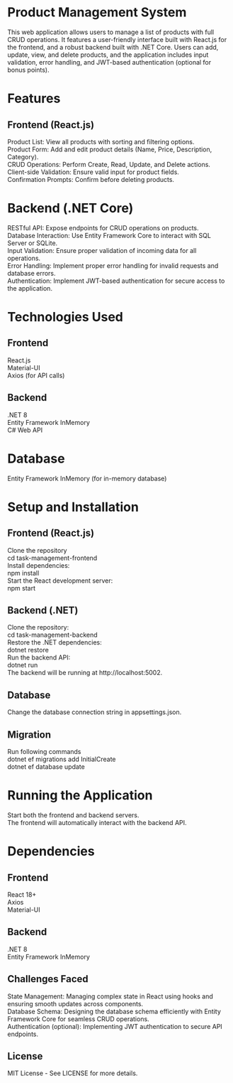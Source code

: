 # Product Management System
This web application allows users to manage a list of products with full CRUD operations. It features a user-friendly interface built with React.js for the frontend, and a robust backend built with .NET Core. Users can add, update, view, and delete products, and the application includes input validation, error handling, and JWT-based authentication (optional for bonus points).

# Features <br />
## Frontend (React.js)
Product List: View all products with sorting and filtering options.<br />
Product Form: Add and edit product details (Name, Price, Description, Category).<br />
CRUD Operations: Perform Create, Read, Update, and Delete actions.<br />
Client-side Validation: Ensure valid input for product fields.<br />
Confirmation Prompts: Confirm before deleting products.<br />

# Backend (.NET Core)
RESTful API: Expose endpoints for CRUD operations on products.<br />
Database Interaction: Use Entity Framework Core to interact with SQL Server or SQLite.<br />
Input Validation: Ensure proper validation of incoming data for all operations.<br />
Error Handling: Implement proper error handling for invalid requests and database errors.<br />
Authentication: Implement JWT-based authentication for secure access to the application.<br />

# Technologies Used <br />
## Frontend <br />
React.js <br />
Material-UI <br />
Axios (for API calls) <br />

## Backend <br />
.NET 8 <br />
Entity Framework InMemory  <br />
C# Web API  <br />

# Database
Entity Framework InMemory (for in-memory database) <br />

# Setup and Installation
## Frontend (React.js) <br />
Clone the repository <br />
cd task-management-frontend <br />
Install dependencies: <br />
npm install <br />
Start the React development server: <br />
npm start <br />

## Backend (.NET)
Clone the repository: <br />
cd task-management-backend <br />
Restore the .NET dependencies: <br />
dotnet restore <br />
Run the backend API: <br />
dotnet run <br />
The backend will be running at http://localhost:5002. <br />

## Database
Change the database connection string in appsettings.json. <br />

## Migration
Run following commands<br />
dotnet ef migrations add InitialCreate<br />
dotnet ef database update<br />

# Running the Application <br />
Start both the frontend and backend servers. <br />
The frontend will automatically interact with the backend API. <br />

# Dependencies <br />
## Frontend <br />
React 18+ <br />
Axios <br />
Material-UI <br />

## Backend
.NET 8 <br />
Entity Framework InMemory <br />

## Challenges Faced
State Management: Managing complex state in React using hooks and ensuring smooth updates across components.<br />
Database Schema: Designing the database schema efficiently with Entity Framework Core for seamless CRUD operations.<br />
Authentication (optional): Implementing JWT authentication to secure API endpoints.<br />

## License
MIT License - See LICENSE for more details.
